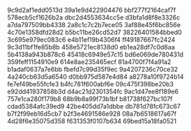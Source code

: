 9c9d2af1edd0513d
39a1e9d422904476
bbf277f2164caf7f
578ecb5cf1626b2a
dbc2d4553634cc5e
d3bfa1d8f8e3326c
a7da797509bb4338
2a8c1c7c2b7ece05
3af88e45f6bc856e
4c70e1358dfd28d2
b5bc11be26cd52d7
38226401584bbed0
3c695e979ec083c6
e4b11ef19b4306f4
ff49187667fc2424
9c3d11bf1fe85b8b
458e5721ec8138d0
eb1ea28df7c0d8aa
5b4138a943b878c6
45418c6949e57c15
bd6e069de780431d
359feff1154910e9
614e8ae235465ecf
81a4700f7f4a91a2
b1adaf0637a7e6bb
fbefd7c99d35f9ec
9a4207236c70ce32
4a240cb63d5a6540
d0bb975d587e4d84
a8278a10f9724b14
fe7ef49be55fcfe3
b4fc781f600abf6e
09c475f398be20b3
e92dd41937858b3d
d4ac21d2301354fc
9ac1d47ee8f189e6
757e1ca280f179b8
68b9b8a99f73b1bf
b81738f627bc107f
cdad5384afc39ed9
42be405dd7a1dbbe
db781d78fc673c67
b7f2f99eb16d5cb7
b2f3e4691586e928
08a7b6518617a67f
4d28f6e35075d358
f631353f0107b634
69bed15a18fa0521
